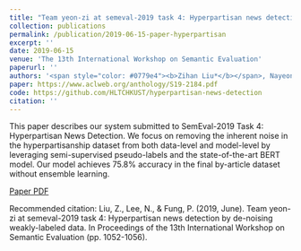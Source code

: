 ```yaml
---
title: "Team yeon-zi at semeval-2019 task 4: Hyperpartisan news detection by de-noising weakly-labeled data"
collection: publications
permalink: /publication/2019-06-15-paper-hyperpartisan
excerpt: ''
date: 2019-06-15
venue: 'The 13th International Workshop on Semantic Evaluation'
paperurl: ''
authors: '<span style="color: #0779e4"><b>Zihan Liu*</b></span>, Nayeon Lee*, Pascale Fung'
paper: https://www.aclweb.org/anthology/S19-2184.pdf
code: https://github.com/HLTCHKUST/hyperpartisan-news-detection
citation: ''
---
```

This paper describes our system submitted to SemEval-2019 Task 4: Hyperpartisan News Detection. We focus on removing the inherent noise in the hyperpartisanship dataset from both data-level and model-level by leveraging semi-supervised pseudo-labels and the state-of-the-art BERT model. Our model achieves 75.8% accuracy in the final by-article dataset without ensemble learning.

[Paper PDF](https://www.aclweb.org/anthology/S19-2184.pdf)

Recommended citation: Liu, Z., Lee, N., & Fung, P. (2019, June). Team yeon-zi at semeval-2019 task 4: Hyperpartisan news detection by de-noising weakly-labeled data. In Proceedings of the 13th International Workshop on Semantic Evaluation (pp. 1052-1056).